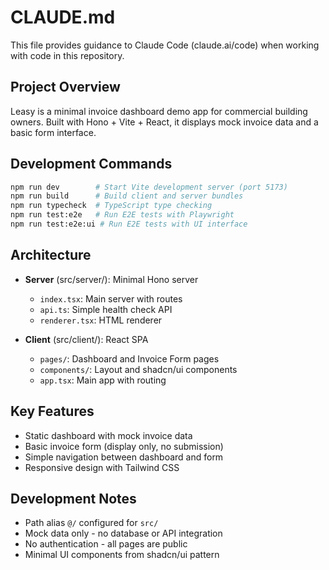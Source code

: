# CLAUDE.md

This file provides guidance to Claude Code (claude.ai/code) when working with code in this repository.

## Project Overview
Leasy is a minimal invoice dashboard demo app for commercial building owners. Built with Hono + Vite + React, it displays mock invoice data and a basic form interface.

## Development Commands
```bash
npm run dev        # Start Vite development server (port 5173)
npm run build      # Build client and server bundles
npm run typecheck  # TypeScript type checking
npm run test:e2e   # Run E2E tests with Playwright
npm run test:e2e:ui # Run E2E tests with UI interface
```

## Architecture
- **Server** (src/server/): Minimal Hono server
  - `index.tsx`: Main server with routes
  - `api.ts`: Simple health check API
  - `renderer.tsx`: HTML renderer
  
- **Client** (src/client/): React SPA
  - `pages/`: Dashboard and Invoice Form pages
  - `components/`: Layout and shadcn/ui components
  - `app.tsx`: Main app with routing
  
## Key Features
- Static dashboard with mock invoice data
- Basic invoice form (display only, no submission)
- Simple navigation between dashboard and form
- Responsive design with Tailwind CSS

## Development Notes
- Path alias `@/` configured for `src/`
- Mock data only - no database or API integration
- No authentication - all pages are public
- Minimal UI components from shadcn/ui pattern